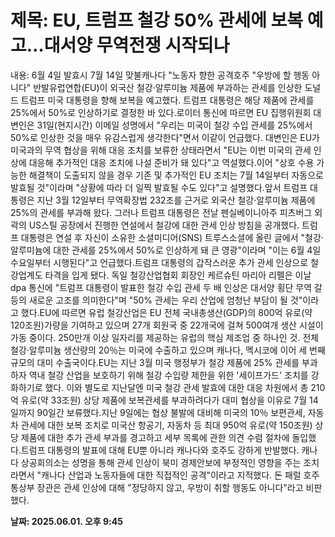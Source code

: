# **제목: EU, 트럼프 철강 50% 관세에 보복 예고…대서양 무역전쟁 시작되나**

  내용: 6월 4일 발효시 7월 14일 맞불캐나다 "노동자 향한 공격호주 "우방에 할 행동 아니다" 반발유럽연합(EU)이 외국산 철강·알루미늄 제품에 부과하는 관세를 인상한 도널드 트럼프 미국 대통령을 향해 보복을 예고했다. 트럼프 대통령은 해당 제품에 관세를 25%에서 50%로 인상하기로 결정한 바 있다.로이터 통신에 따르면 EU 집행위원회 대변인은 31일(현지시간) 이메일 성명에서 "우리는 미국이 철강 수입 관세를 25%에서 50%로 인상한 것을 매우 유감스럽게 생각한다"면서 이같이 언급했다. 대변인은 EU가 미국과의 무역 협상을 위해 대응 조치를 보류한 상태라면서 "EU는 이번 미국의 관세 인상에 대응해 추가적인 대응 조치에 나설 준비가 돼 있다"고 역설했다.이어 "상호 수용 가능한 해결책이 도출되지 않을 경우 기존 및 추가적인 EU 조치는 7월 14일부터 자동으로 발효될 것"이라며 "상황에 따라 더 일찍 발효될 수도 있다"고 설명했다.앞서 트럼프 대통령은 지난 3월 12일부터 무역확장법 232조를 근거로 외국산 철강·알루미늄 제품에 25%의 관세를 부과해 왔다. 그러나 트럼프 대통령은 전날 펜실베이니아주 피츠버그 외곽의 US스틸 공장에서 진행한 연설에서 철강에 대한 관세 인상 방침을 공개했다. 트럼프 대통령은 연설 후 자신이 소유한 소셜미디어(SNS) 트루스소셜에 올린 글에서 "철강·알루미늄에 대한 관세를 25%에서 50%로 인상하게 돼 큰 영광"이라며 "이는 6월 4일 수요일부터 시행된다"고 언급했다.트럼프 대통령의 갑작스러운 추가 관세 인상으로 철강업계도 타격을 입게 됐다. 독일 철강산업협회 회장인 케르슈틴 마리아 리펠은 이날 dpa 통신에 "트럼프 대통령이 발표한 철강 수입 관세 두 배 인상은 대서양 횡단 무역 갈등의 새로운 고조를 의미한다"며 "50% 관세는 우리 산업에 엄청난 부담이 될 것"이라고 했다.EU에 따르면 유럽 철강산업은 EU 전체 국내총생산(GDP)의 800억 유로(약 120조원)가량을 기여하고 있으며 27개 회원국 중 22개국에 걸쳐 500여개 생산 시설이 가동 중이다. 250만개 이상 일자리를 제공하는 유럽의 핵심 제조업 중 하나인 것. 전체 철강·알루미늄 생산량의 20％는 미국에 수출하고 있으며 캐나다, 멕시코에 이어 세 번째 규모의 대미 수출국이다.EU는 지난 3월 미국 행정부가 철강 제품에 25% 관세를 부과하자 역내 철강 산업을 보호하기 위해 철강 수입량 제한을 위한 '세이프가드' 조치를 강화하기로 했다. 이와 별도로 지난달엔 미국 철강 관세 발효에 대한 대응 차원에서 총 210억 유로(약 33조원) 상당 제품에 보복관세를 부과하려다가 대미 협상을 이유로 7월 14일까지 90일간 보류했다.지난 9일에는 협상 불발에 대비해 미국의 10％ 보편관세, 자동차 관세에 대한 보복 조치로 미국산 항공기, 자동차 등 최대 950억 유로(약 150조원) 상당 제품에 대한 추가 관세 부과를 경고하고 세부 목록에 관한 의견 수렴 절차에 돌입했다.트럼프 대통령의 발표에 대해 EU뿐 아니라 캐나다와 호주도 강하게 반발했다. 캐나다 상공회의소는 성명을 통해 관세 인상이 북미 경제안보에 부정적인 영향을 주는 조치라면서 "캐나다 산업과 노동자들에 대한 직접적인 공격"이라고 지적했다. 돈 패럴 호주 통상부 장관은 관세 인상에 대해 "정당하지 않고, 우방이 취할 행동도 아니다"라고 비판했다.

  **날짜: 2025.06.01. 오후 9:45**
